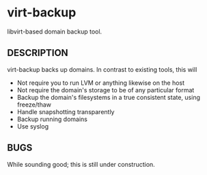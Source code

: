 virt-backup
===========

libvirt-based domain backup tool.

DESCRIPTION
-----------
virt-backup backs up domains. In contrast to existing tools, this will

 * Not require you to run LVM or anything likewise on the host
 * Not require the domain's storage to be of any particular format
 * Backup the domain's filesystems in a true consistent state, using freeze/thaw
 * Handle snapshotting transparently
 * Backup running domains
 * Use syslog


BUGS
----
While sounding good; this is still under construction.
